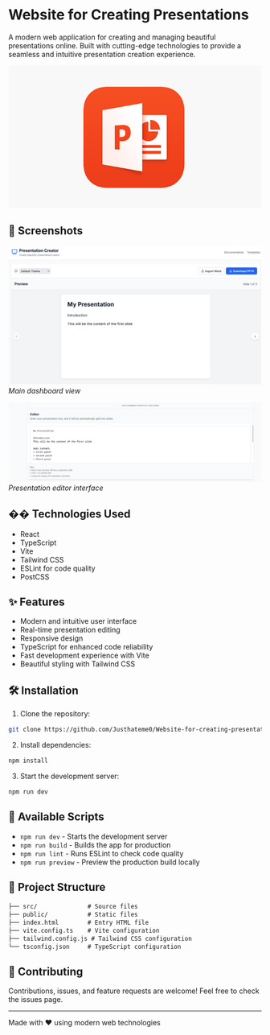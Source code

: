 # Website for Creating Presentations

A modern web application for creating and managing beautiful presentations online. Built with cutting-edge technologies to provide a seamless and intuitive presentation creation experience.

![Project Banner](./assets/banner.jpg)

## 📸 Screenshots

![Dashboard](./assets/dashboard.png)
*Main dashboard view*

![Presentation Editor](./assets/editor.png)
*Presentation editor interface*

## �� Technologies Used

- React
- TypeScript
- Vite
- Tailwind CSS
- ESLint for code quality
- PostCSS

## ✨ Features

- Modern and intuitive user interface
- Real-time presentation editing
- Responsive design
- TypeScript for enhanced code reliability
- Fast development experience with Vite
- Beautiful styling with Tailwind CSS

## 🛠️ Installation

1. Clone the repository:
```bash
git clone https://github.com/Justhateme0/Website-for-creating-presentations
```

2. Install dependencies:
```bash
npm install
```

3. Start the development server:
```bash
npm run dev
```

## 🔧 Available Scripts

- `npm run dev` - Starts the development server
- `npm run build` - Builds the app for production
- `npm run lint` - Runs ESLint to check code quality
- `npm run preview` - Preview the production build locally

## 📝 Project Structure

```
├── src/              # Source files
├── public/           # Static files
├── index.html        # Entry HTML file
├── vite.config.ts    # Vite configuration
├── tailwind.config.js # Tailwind CSS configuration
└── tsconfig.json     # TypeScript configuration
```

## 🤝 Contributing

Contributions, issues, and feature requests are welcome! Feel free to check the issues page.

---

Made with ❤️ using modern web technologies 
